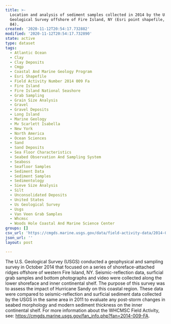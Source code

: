 ```yaml
---
title: >-
  Location and analysis of sediment samples collected in 2014 by the U.S.
  Geological Survey offshore of Fire Island, NY (Esri point shapefile, GCS WGS
  84).
created: '2020-11-12T20:54:17.732882'
modified: '2020-11-12T20:54:17.732890'
state: active
type: dataset
tags:
  - Atlantic Ocean
  - Clay
  - Clay Deposits
  - Cmgp
  - Coastal And Marine Geology Program
  - Esri Shapefile
  - Field Activity Number 2014 009 Fa
  - Fire Island
  - Fire Island National Seashore
  - Grab Sampling
  - Grain Size Analysis
  - Gravel
  - Gravel Deposits
  - Long Island
  - Marine Geology
  - Mv Scarlett Isabella
  - New York
  - North America
  - Ocean Sciences
  - Sand
  - Sand Deposits
  - Sea Floor Characteristics
  - Seabed Observation And Sampling System
  - Seaboss
  - Seafloor Samples
  - Sediment Data
  - Sediment Samples
  - Sedimentology
  - Sieve Size Analysis
  - Silt
  - Unconsolidated Deposits
  - United States
  - Us Geological Survey
  - Usgs
  - Van Veen Grab Samples
  - Whcmsc
  - Woods Hole Coastal And Marine Science Center
groups: []
csv_url: 'https://cmgds.marine.usgs.gov/data/field-activity-data/2014-009-FA/'
json_url: ''
layout: post

---
```

The U.S. Geological Survey (USGS) conducted a geophysical and sampling survey in October 2014 that focused on a series of shoreface-attached ridges offshore of western Fire Island, NY. Seismic-reflection data, surficial grab samples and bottom photographs and video were collected along the lower shoreface and inner continental shelf. The purpose of this survey was to assess the impact of Hurricane Sandy on this coastal region. These data were compared to seismic-reflection and surficial sediment data collected by the USGS in the same area in 2011 to evaluate any post-storm changes in seabed morphology and modern sediment thickness on the inner continental shelf. For more information about the WHCMSC Field Activity, see: https://cmgds.marine.usgs.gov/fan_info.php?fan=2014-009-FA.
